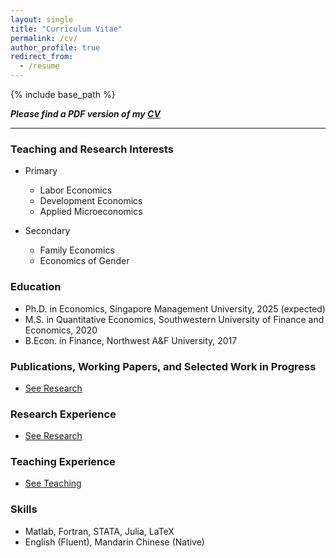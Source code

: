 ```yaml
---
layout: single
title: "Curriculum Vitae"
permalink: /cv/
author_profile: true
redirect_from:  
  - /resume
---
```



{% include base_path %}

**_Please find a PDF version of my <a href="../files/CV_Yutao_Wang.pdf" target="_blank" rel="noopener noreferrer">
  <i class="fas fa-file-pdf"></i>CV</a>_** <!-- (Lastest update: March 26, 2024)** -->
<!--- [CV](https://Yutao-Wang-Econ.github.io/files/CV_Yutao_Wang.pdf){: .btn--research}. --->
        
------
### Teaching and Research Interests
* Primary
  * Labor Economics
  * Development Economics
  * Applied Microeconomics
    
* Secondary
  * Family Economics
  * Economics of Gender

### Education
* Ph.D. in Economics, Singapore Management University, 2025 (expected)
* M.S. in Quantitative Economics, Southwestern University of Finance and Economics, 2020
* B.Econ. in Finance, Northwest A&F University, 2017

### Publications, Working Papers, and Selected Work in Progress
* <a href="https://yutao-wang-econ.github.io/research/" target="_blank" rel="noopener noreferrer">
  <i class="fa fa-link"></i>See Research</a>

### Research Experience
* <a href="https://yutao-wang-econ.github.io/research/" target="_blank" rel="noopener noreferrer">
  <i class="fa fa-link"></i>See Research</a>

### Teaching Experience
* <a href="https://yutao-wang-econ.github.io/teaching/" target="_blank" rel="noopener noreferrer">
  <i class="fa fa-link"></i>See Teaching</a>
  
<!--- 
### Conference and Seminar Presentations (Including Scheduled)
* Econometric Society Australasian Meeting, Monash University, Melbourne, 2024
* RUC-GLO Annual Conference, Renmin University of China, Beijing, 2024
* Seminar Series, Singapore Management University, Singapore, 2024
* AMES China, Zhejiang University, Hangzhou, 2024
* SEHO Annual Meeting, Singapore Management University, Singpaore, 2024
* AASLE Conference, National Taiwan University, Taipei, 2023
* AMES Conference, Nanyang Technological University, Singapore, 2023
* Applied Micro Workshop, Singapore Management University, Singapore, 2022
* GLO Global Conference, Global Labor Organization, Vitural, 2022
* Forum of Public Economics and Policy, Fudan University, Virutal, 2022
* SMU Brownbag Workshop Series, Singapore Management University, Singapore, 2022

### Honors and Scholarships
* Honors and Awards
  * SMU Presidential Doctoral Fellowship (×2), Singapore Management University, 2023–2025
  * “Guanghua” Distinguished Master’s Thesis Award, Southwestern University of Finance and Economics, 2020
  * Outstanding Master's Student Award, Southwestern University of Finance and Economics, 2019
  * Distinguished Undergraduate Dissertation Award, Northwest A&F University, 2017
 
* Scholarships
  * Doctoral Full Scholarship, Ministry of Education, Singapore, 2020–2024
  * National Scholarship for Graduate Students, Ministry of Education, China, 2019
  * First-Tier Academic Scholarship (×3), Southwestern University of Finance and Economics, 2018–2019

### Professional Activities and Services
* Grant Collaboration
  * Research Collaborator, MOE Tier 1(A) Grant, Child Migration and Human Capital Investment (SGD 38,395), Funded by Ministry of Education of Singapore, 2023–2025

* Conference Organization
  * Local Organizing Committee, Annual Meeting of the Society of Economics of the Household (SEHO), Singapore, 2024

* Summer School
  * Accepted Participant, Econometric Society Summer School in Dynamic Structural Econometrics (DSE) – “Policy Evaluation and Heterogeneity Measurement”, 2024 
--->
### Skills
* Matlab, Fortran, STATA, Julia, LaTeX
* English (Fluent), Mandarin Chinese (Native)
 
